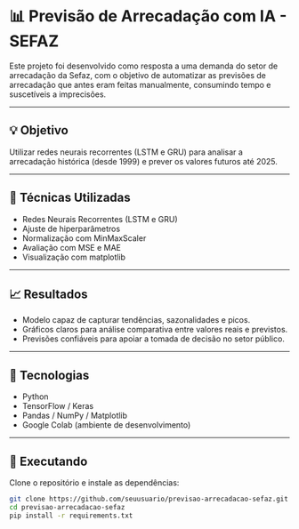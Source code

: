# 📊 Previsão de Arrecadação com IA - SEFAZ

Este projeto foi desenvolvido como resposta a uma demanda do setor de arrecadação da Sefaz, com o objetivo de automatizar as previsões de arrecadação que antes eram feitas manualmente, consumindo tempo e suscetíveis a imprecisões.

---

## 💡 Objetivo

Utilizar redes neurais recorrentes (LSTM e GRU) para analisar a arrecadação histórica (desde 1999) e prever os valores futuros até 2025.

---

## 🧠 Técnicas Utilizadas

- Redes Neurais Recorrentes (LSTM e GRU)
- Ajuste de hiperparâmetros
- Normalização com MinMaxScaler
- Avaliação com MSE e MAE
- Visualização com matplotlib

---

## 📈 Resultados

- Modelo capaz de capturar tendências, sazonalidades e picos.
- Gráficos claros para análise comparativa entre valores reais e previstos.
- Previsões confiáveis para apoiar a tomada de decisão no setor público.

---

## 🚀 Tecnologias

- Python
- TensorFlow / Keras
- Pandas / NumPy / Matplotlib
- Google Colab (ambiente de desenvolvimento)

---

## 📎 Executando

Clone o repositório e instale as dependências:

```bash
git clone https://github.com/seuusuario/previsao-arrecadacao-sefaz.git
cd previsao-arrecadacao-sefaz
pip install -r requirements.txt
